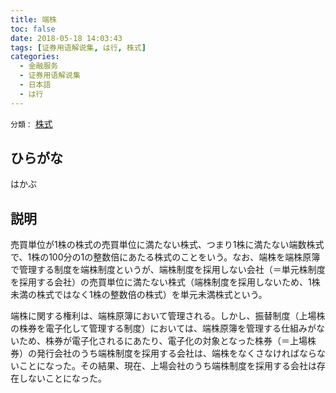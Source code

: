 ```yaml
---
title: 端株
toc: false
date: 2018-05-18 14:03:43
tags: [证券用语解说集, は行, 株式]
categories:
  - 金融服务
  - 证券用语解说集
  - 日本語
  - は行
---
```


`分類：` [株式](/tags/株式/)

## ひらがな

はかぶ

## 説明

売買単位が1株の株式の売買単位に満たない株式、つまり1株に満たない端数株式で、1株の100分の1の整数倍にあたる株式のことをいう。なお、端株を端株原簿で管理する制度を端株制度というが、端株制度を採用しない会社（＝単元株制度を採用する会社）の売買単位に満たない株式（端株制度を採用しないため、1株未満の株式ではなく1株の整数倍の株式）を単元未満株式という。

端株に関する権利は、端株原簿において管理される。しかし、振替制度（上場株の株券を電子化して管理する制度）においては、端株原簿を管理する仕組みがないため、株券が電子化されるにあたり、電子化の対象となった株券（＝上場株券）の発行会社のうち端株制度を採用する会社は、端株をなくさなければならないことになった。その結果、現在、上場会社のうち端株制度を採用する会社は存在しないことになった。
